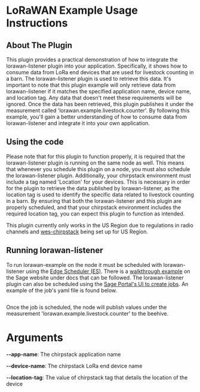 # LoRaWAN Example Usage Instructions

## About The Plugin

This plugin provides a practical demonstration of how to integrate the lorawan-listener plugin into your application. Specifically, it shows how to consume data from LoRa end devices that are used for livestock counting in a barn. The lorawan-listener plugin is used to retrieve this data. It's important to note that this plugin example will only retrieve data from lorawan-listener if it matches the specified application name, device name, and location tag. Any data that doesn't meet these requirements will be ignored. Once the data has been retrieved, this plugin publishes it under the measurement called 'lorawan.example.livestock.counter'. By following this example, you'll gain a better understanding of how to consume data from lorawan-listener and integrate it into your own application.

## Using the code

Please note that for this plugin to function properly, it is required that the lorawan-listener plugin is running on the same node as well. This means that whenever you schedule this plugin on a node, you must also schedule the lorawan-listener plugin. Additionally, your chirpstack environment must include a tag named 'Location' for your devices. This is necessary in order for the plugin to retrieve the data published by lorawan-listener, as the location tag is used to identify the specific data related to livestock counting in a barn. By ensuring that both the lorawan-listener and this plugin are properly scheduled, and that your chirpstack environment includes the required location tag, you can expect this plugin to function as intended.

This plugin currently only works in the US Region due to regulations in radio channels and [wes-chirpstack](https://github.com/waggle-sensor/waggle-edge-stack/tree/main/kubernetes/wes-chirpstack) being set up for US Region.

## Running lorawan-listener

To run lorawan-example on the node it must be scheduled with lorawan-listener using the [Edge Scheduler (ES)](https://docs.waggle-edge.ai/docs/about/architecture#edge-scheduler-es). There is a [walkthrough example](https://docs.waggle-edge.ai/docs/tutorials/schedule-jobs) on the Sage website under docs that can be followed. The lorawan-listener plugin can also be scheduled using the [Sage Portal's UI to create jobs](https://portal.sagecontinuum.org/create-job). An example of the job's yaml file is found below.

```
```

Once the job is scheduled, the node will publish values under the measurement 'lorawan.example.livestock.counter' to the beehive.

# Arguments

**--app-name**: The chirpstack application name

**--device-name**: The chirpstack LoRa end device name

**--location-tag**: The value of chirpstack tag that details the location of the device
